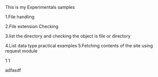 This is my Experimentals samples

1.File handling 

2.File extension Checking 

3.list the directory and checking the object is file or directory

4.List data type practical examples 
5.Fetching contents of the site using request module




 
 
 
 
 
 
 
 
 
 

1
1
 
 
 
 
 
 adfasdf
 
 
 
 
